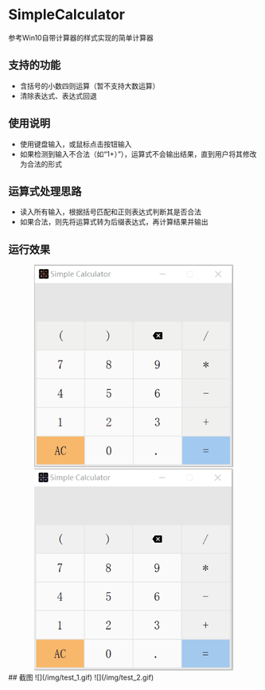 # SimpleCalculator
参考Win10自带计算器的样式实现的简单计算器
## 支持的功能
- 含括号的小数四则运算（暂不支持大数运算）
- 清除表达式、表达式回退
## 使用说明
- 使用键盘输入，或鼠标点击按钮输入
- 如果检测到输入不合法（如“1+）”），运算式不会输出结果，直到用户将其修改为合法的形式
## 运算式处理思路
- 读入所有输入，根据括号匹配和正则表达式判断其是否合法
- 如果合法，则先将运算式转为后缀表达式，再计算结果并输出
## 运行效果
<center class="half">
    <img src="img/test_1.gif" width="400"/>
    <img src="img/test_2.gif" width="400"/>
</center>
## 截图
![](/img/test_1.gif) ![](/img/test_2.gif)
